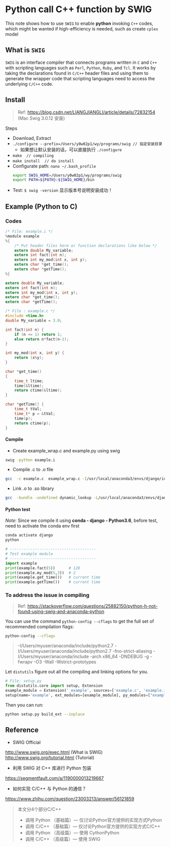 # Python call C++ function by SWIG

This note shows how to use `SWIG` to enable **python** invoking `C++` codes, which might be wanted if high-efficiency is needed, such as create `cplex` model

## What is `SWIG`
`SWIG` is an interface compiler that connects programs written in `C` and `C++` with scripting languages such as `Perl`, `Python`, `Ruby`, and `Tcl`. It works by taking the declarations found in `C/C++` header files and using them to generate the wrapper code that scripting languages need to access the underlying `C/C++` code.

## Install

> Ref: <https://blog.csdn.net/LIANGJIANGLI/article/details/72832154> (Mac Swig 3.0.12 安装)

Steps

* Download, Extract 
* `./configure --prefix=/Users/y0w02p1/wy/programs/swig // 指定安装目录`
  * 如果想让默认安装的话，可以直接执行 `./configure`
* `make  // compiling`
* `make install  // do install`
* Configurate path: `nano ~/.bash_profile`
    ```bash
    export SWIG_HOME=/Users/y0w02p1/wy/programs/swig
    export PATH=${PATH}:${SWIG_HOME}/bin
    ```
* Test: `$ swig -version` 显示版本号说明安装成功！

## Example (Python to C)

### Codes

```c
/* File: example.i */
%module example
%{
    /* Put header files here or function declarations like below */
    extern double My_variable;
    extern int fact(int n);
    extern int my_mod(int x, int y);
    extern char *get_time();
    extern char *getTime();
%}

extern double My_variable;
extern int fact(int n);
extern int my_mod(int x, int y);
extern char *get_time();
extern char *getTime();
```

```c
/* File : example.c */
#include <time.h>
double My_variable = 3.0;

int fact(int n) {
    if (n <= 1) return 1;
    else return n*fact(n-1);
}

int my_mod(int x, int y) {
    return (x%y);
}

char *get_time()
{
    time_t ltime;
    time(&ltime);
    return ctime(&ltime);
}

char *getTime() {
    time_t tVal;
    time_t* p = &tVal;
    time(p);
    return ctime(p);
}
```

#### Compile

* Create example_wrap.c and example.py using swig

```bash
swig -python example.i
```

* Compile .c to .o file

```bash
gcc  -c example.c  example_wrap.c -I/usr/local/anaconda3/envs/django/include/python3.6m
```

* Link .o to .so library

```bash
gcc  -bundle -undefined dynamic_lookup -L/usr/local/anaconda3/envs/django/lib example.o example_wrap.o  -o _example.so
```

#### Python test

*Note*: Since we compile it using **conda - django - Python3.6**, before test, need to activate the conda env first

```bash
conda activate django
python
```

```python
# --------------------------------------
# Test example module
# --------------------------------------
import example
print(example.fact(5))      # 120
print(example.my_mod(5,3))  # 2
print(example.get_time())   # current time
print(example.getTime())    # current time
```

### To address the issue in compiling

> Ref: <https://stackoverflow.com/questions/25882150/python-h-not-found-using-swig-and-anaconda-python>

You can use the command `python-config --cflags` to get the full set of recommended compilation flags:

```bash
python-config --cflags
```

> -I/Users/myuser/anaconda/include/python2.7  -I/Users/myuser/anaconda/include/python2.7 -fno-strict-aliasing -I/Users/myuser/anaconda/include -arch x86_64 -DNDEBUG -g -fwrapv -O3 -Wall -Wstrict-prototypes

Let `distutils` figure out all the compiling and linking options for you.

```python
# File: setup.py
from distutils.core import setup, Extension
example_module = Extension('_example', sources=['example.c', 'example.i'])
setup(name='example', ext_modules=[example_module], py_modules=["example"])
```

Then you can run:

```bash
python setup.py build_ext --inplace
```

## Reference

* SWIG Official 

<http://www.swig.org/exec.html> (What is SWIG)
<http://www.swig.org/tutorial.html> (Tutorial)

* 利用 SWIG 对 C++ 库进行 Python 包装

<https://segmentfault.com/a/1190000013219667>

* 如何实现 C/C++ 与 Python 的通信？

<https://www.zhihu.com/question/23003213/answer/56121859>
> 本文分4个部分C/C++ 
> * 调用 Python （基础篇）— 仅讨论Python官方提供的实现方式Python 
> * 调用 C/C++ （基础篇）— 仅讨论Python官方提供的实现方式C/C++ 
> * 调用 Python （高级篇）— 使用 CythonPython 
> * 调用 C/C++  （高级篇）— 使用 SWIG
